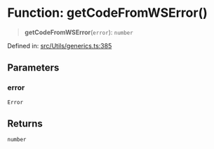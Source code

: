 # Function: getCodeFromWSError()

> **getCodeFromWSError**(`error`): `number`

Defined in: [src/Utils/generics.ts:385](https://github.com/Fokusdotid/bail/blob/82f46c566476ac566bfd781dede14412fcdfb787/src/Utils/generics.ts#L385)

## Parameters

### error

`Error`

## Returns

`number`
